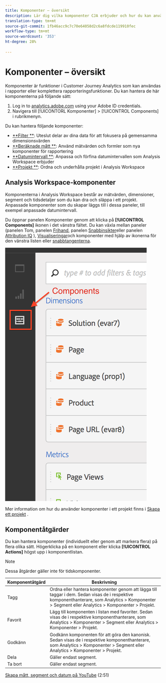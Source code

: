 ```yaml
---
title: Komponenter – översikt
description: Lär dig vilka komponenter CJA erbjuder och hur du kan använda dem vid rapportering.
translation-type: tm+mt
source-git-commit: 1fb46acc9c7c70e64058d2c6a8fdcde119910fec
workflow-type: tm+mt
source-wordcount: '353'
ht-degree: 28%

---
```



# Komponenter – översikt

Komponenter är funktioner i Customer Journey Analytics som kan användas i rapporter eller komplettera rapporteringsfunktioner. Du kan hantera de här komponenterna på följande sätt:

1. Log in to [analytics.adobe.com](https://analytics.adobe.com) using your Adobe ID credentials.
2. Navigera till [!UICONTORL Komponenter] > [!UICONTROL Components] i rubrikmenyn.

Du kan hantera följande komponenter:

* [**Filter **](filters/filters-overview.md): Uteslut delar av dina data för att fokusera på gemensamma dimensionsvärden
* [**Beräknade mått **](calc-metrics/calc-metr-overview.md): Använd mätvärden och formler som nya komponenter för rapportering
* [**Datumintervall **](date-ranges/overview.md): Anpassa och förfina datumintervallen som Analysis Workspace erbjuder
* [**Projekt **](/help/analysis-workspace/home.md): Ordna och underhålla projekt i Analysis Workspace

## Analysis Workspace-komponenter

Komponenterna i Analysis Workspace består av mätvärden, dimensioner, segment och tidsdetaljer som du kan dra och släppa i ett projekt. Anpassade komponenter som du skapar läggs till i dessa paneler, till exempel anpassade datumintervall.

Du öppnar panelen Komponenter genom att klicka på **[!UICONTROL Components]** ikonen i det vänstra fältet. Du kan växla mellan paneler (panelen Tom, panelen [Frihand](/help/analysis-workspace/visualizations/freeform-table.md), panelen [Snabbinsikter](/help/analysis-workspace/c-panels/quickinsight.md)eller panelen [Attribution IQ](/help/analysis-workspace/c-panels/attribution.md) ), [Visualiseringar](/help/analysis-workspace/visualizations/freeform-analysis-visualizations.md)och komponenter med hjälp av ikonerna för den vänstra listen eller [snabbtangenterna](/help/analysis-workspace/build-workspace-project/fa-shortcut-keys.md).

![](assets/components.png)

Mer information om hur du använder komponenter i ett projekt finns i [Skapa ett projekt](/help/analysis-workspace/home.md) .

## Komponentåtgärder

Du kan hantera komponenter (individuellt eller genom att markera flera) på flera olika sätt. Högerklicka på en komponent eller klicka **[!UICONTROL Actions]** högst upp i komponentlistan.

>[!NOTE]
>
>Dessa åtgärder gäller inte för tidskomponenter.

| Komponentåtgärd | Beskrivning |
|--- |--- |
| Tagg | Ordna eller hantera komponenter genom att lägga till taggar i dem. Sedan visas de i respektive komponenthanterare, som Analytics > Komponenter > Segment eller Analytics > Komponenter > Projekt. |
| Favorit | Lägg till komponenten i listan med favoriter. Sedan visas de i respektive komponenthanterare, som Analytics > Komponenter > Segment eller Analytics > Komponenter > Projekt. |
| Godkänn | Godkänn komponenten för att göra den kanonisk. Sedan visas de i respektive komponenthanterare, som Analytics > Komponenter > Segment eller Analytics > Komponenter > Projekt. |
| Dela | Gäller endast segment. |
| Ta bort | Gäller endast segment. |

[Skapa mått, segment och datum på YouTube](https://www.youtube.com/watch?v=XXJuNAte8E8&amp;index=25&amp;list=PL2tCx83mn7GuNnQdYGOtlyCu0V5mEZ8sS) (2:51)

